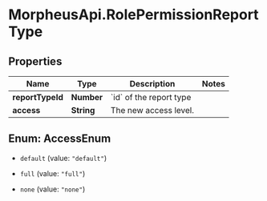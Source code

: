 # MorpheusApi.RolePermissionReportType

## Properties

Name | Type | Description | Notes
------------ | ------------- | ------------- | -------------
**reportTypeId** | **Number** | &#x60;id&#x60; of the report type | 
**access** | **String** | The new access level. | 



## Enum: AccessEnum


* `default` (value: `"default"`)

* `full` (value: `"full"`)

* `none` (value: `"none"`)




